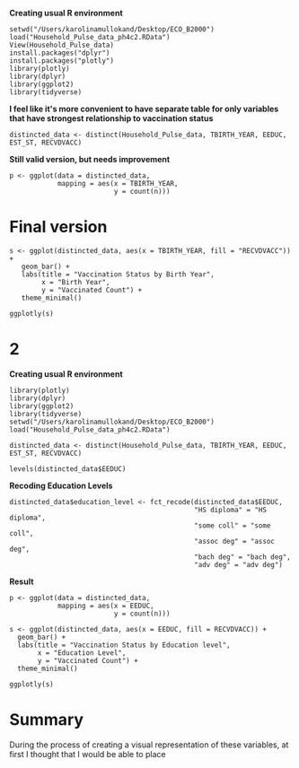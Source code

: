 **Creating usual R environment**

```
setwd("/Users/karolinamullokand/Desktop/ECO_B2000")
load("Household_Pulse_data_ph4c2.RData")
View(Household_Pulse_data)
install.packages("dplyr")
install.packages("plotly")
library(plotly)
library(dplyr)
library(ggplot2)
library(tidyverse)
```

**I feel like it's more convenient to have separate table for only variables that have strongest relationship to vaccination status**

```
distincted_data <- distinct(Household_Pulse_data, TBIRTH_YEAR, EEDUC, EST_ST, RECVDVACC)
```
**Still valid version, but needs improvement**

```
p <- ggplot(data = distincted_data,
            mapping = aes(x = TBIRTH_YEAR,
                          y = count(n)))
```

# Final version

```
s <- ggplot(distincted_data, aes(x = TBIRTH_YEAR, fill = "RECVDVACC")) +
   geom_bar() +
   labs(title = "Vaccination Status by Birth Year",
        x = "Birth Year",
        y = "Vaccinated Count") +
   theme_minimal()
 
ggplotly(s)
```

# 2

**Creating usual R environment**

```
library(plotly)
library(dplyr)
library(ggplot2)
library(tidyverse)
setwd("/Users/karolinamullokand/Desktop/ECO_B2000")
load("Household_Pulse_data_ph4c2.RData")
```

```
distincted_data <- distinct(Household_Pulse_data, TBIRTH_YEAR, EEDUC, EST_ST, RECVDVACC)

levels(distincted_data$EEDUC)
```

**Recoding Education Levels**
```
distincted_data$education_level <- fct_recode(distincted_data$EEDUC,
                                              "HS diploma" = "HS diploma",
                                              "some coll" = "some coll",
                                              "assoc deg" = "assoc deg",
                                              "bach deg" = "bach deg",
                                              "adv deg" = "adv deg")
```

**Result**
```
p <- ggplot(data = distincted_data,
            mapping = aes(x = EEDUC,
                          y = count(n)))

s <- ggplot(distincted_data, aes(x = EEDUC, fill = RECVDVACC)) +
  geom_bar() +
  labs(title = "Vaccination Status by Education level",
       x = "Education Level",
       y = "Vaccinated Count") +
  theme_minimal()

ggplotly(s)
```
# Summary
During the process of creating a visual representation of these variables, at first I thought that I would be able to place 







